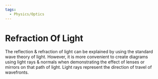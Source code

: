 ```yaml
---
tags:
  - Physics/Optics
---
```

# Refraction Of Light
The reflection & refraction of light can be explained by using the standard wave theory of light. However, it is more convenient to create diagrams using light rays & normals when demonstrating the effect of lenses or mirrors on that path of light.
Light rays represent the direction of travel of wavefronts.